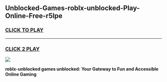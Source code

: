 
## Unblocked-Games-roblx-unblocked-Play-Online-Free-r5lpe
<h3>
<a href="https://premium76.site?title=roblx-unblocked&ref=26A">CLICK TO PLAY</a></h3>
<hr>

<h3>
<a href="https://premium76.site?title=roblx-unblocked&ref=26A">CLICK 2 PLAY</a>
  
</h3>

<a href="https://premium76.site?title=roblx-unblocked&ref=26A"><img src="https://clearcache.store/games.png"></a>


**roblx-unblocked games unblocked: Your Gateway to Fun and Accessible Online Gaming**
